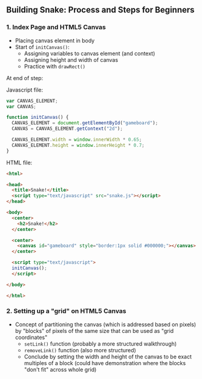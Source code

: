 ## Building Snake: Process and Steps for Beginners

### 1. Index Page and HTML5 Canvas

* Placing canvas element in body
* Start of `initCanvas()`:
    * Assigning variables to canvas element (and context)
    * Assigning height and width of canvas
    * Practice with `drawRect()`

At end of step:

Javascript file:
```javascript
var CANVAS_ELEMENT;
var CANVAS;

function initCanvas() {
  CANVAS_ELEMENT = document.getElementById("gameboard");
  CANVAS = CANVAS_ELEMENT.getContext("2d");

  CANVAS_ELEMENT.width = window.innerWidth * 0.65;
  CANVAS_ELEMENT.height = window.innerHeight * 0.7;
}
```

HTML file:
```html
<html>

<head>
  <title>Snake!</title>
  <script type="text/javascript" src="snake.js"></script>
</head>

<body>
  <center>
    <h2>Snake!</h2>
  </center>

  <center>
    <canvas id="gameboard" style="border:1px solid #000000;"></canvas>
  </center>

  <script type="text/javascript">
  initCanvas();
  </script>

</body>

</html>
```

### 2. Setting up a "grid" on HTML5 Canvas
* Concept of partitioning the canvas (which is addressed based on pixels) by "blocks" of pixels of the same size that can be used as "grid coordinates"
   * `setLink()` function (probably a more structured walkthrough)
   * `removeLink()` function (also more structured)
   * Conclude by setting the width and height of the canvas to be exact multiples of a block (could have demonstration where the blocks "don't fit" across whole grid)
